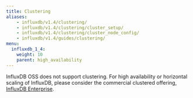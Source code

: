```yaml
---
title: Clustering
aliases:
    - influxdb/v1.4/clustering/
    - influxdb/v1.4/clustering/cluster_setup/
    - influxdb/v1.4/clustering/cluster_node_config/
    - influxdb/v1.4/guides/clustering/
menu:
  influxdb_1_4:
    weight: 10
    parent: high_availability
---
```


InfluxDB OSS does not support clustering.
For high availability or horizontal scaling of InfluxDB, please consider the
commercial clustered offering,
[InfluxDB Enterprise](/enterprise_influxdb/latest/).
